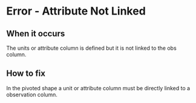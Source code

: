 # Error - Attribute Not Linked

## When it occurs

The units or attribute column is defined but it is not linked to the obs column.

## How to fix

In the pivoted shape a unit or attribute column must be directly linked to a observation column. 

<!-- TODO: Link to somewhere which helps the user define measures. -->